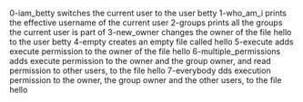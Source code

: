 0-iam_betty switches the current user to the user betty
1-who_am_i prints the effective username of the current user
2-groups prints all the groups the current user is part of
3-new_owner changes the owner of the file hello to the user betty
4-empty creates an empty file called hello
5-execute adds execute permission to the owner of the file hello
6-multiple_permissions  adds execute permission to the owner and the group owner, and read permission to other users, to the file hello
7-everybody dds execution permission to the owner, the group owner and the other users, to the file hello
